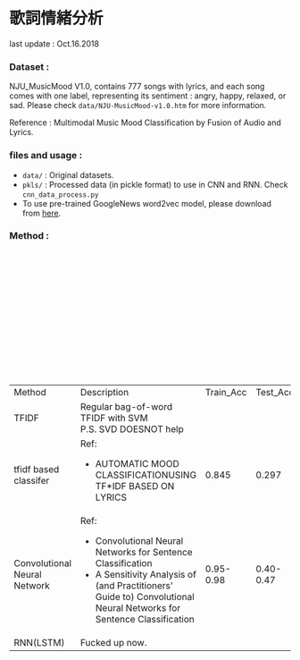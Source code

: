 # 歌詞情緒分析
last update : Oct.16.2018
### Dataset :
NJU_MusicMood V1.0, contains 777 songs with lyrics, and each song comes with one label, representing its sentiment : angry, happy, relaxed, or sad. Please check `data/NJU-MusicMood-v1.0.htm` for more information. 

Reference : Multimodal Music Mood Classification by Fusion of Audio and Lyrics.  

### files and usage :
+ `data/` : Original datasets.
+ `pkls/` : Processed data (in pickle format) to use in CNN and RNN. Check `cnn_data_process.py`
+ To use pre-trained GoogleNews word2vec model, please download from [here](https://drive.google.com/file/d/0B7XkCwpI5KDYNlNUTTlSS21pQmM/edit).


### Method : 
<table>
　<tr>
　	<td>Method</td>
	<td>Description</td>
　	<td>Train_Acc</td>
　	<td>Test_Acc</td>
　</tr>
　<tr>
　	<td>TFIDF</td>
　	<td>Regular bag-of-word TFIDF with SVM<br>
		P.S. SVD DOESNOT help 
	</td>
　	<td></td>
　	<td></td>
　</tr>

　<tr>
　	<td>tfidf based classifer</td>
　	<td>Ref:
        <ul>
            <li>AUTOMATIC MOOD CLASSIFICATIONUSING TF*IDF BASED ON LYRICS
        </ul>
    </td>
　	<td>0.845</td>
　	<td>0.297</td>
　</tr>

　<tr>
　	<td>Convolutional Neural Network</td>
　	<td>Ref:
		<ul>
    		<li>Convolutional Neural Networks for Sentence Classification</li>
    		<li>A Sensitivity Analysis of (and Practitioners’ Guide to) Convolutional Neural Networks for Sentence Classification</li>
   		</ul>
	</td>
　	<td>0.95-0.98</td>
　	<td>0.40-0.47</td>
　</tr>

　<tr>
　	<td>RNN(LSTM)</td>
　	<td>Fucked up now.
	</td>
　	<td></td>
　	<td></td>
　</tr>
</table>
